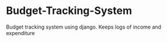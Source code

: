 # Budget-Tracking-System
Budget tracking system using django. Keeps logs of income and expenditure 
